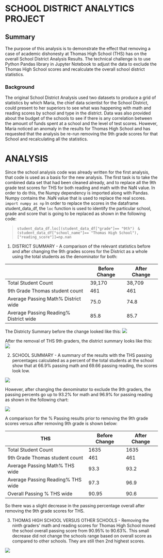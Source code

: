 # SCHOOL DISTRICT ANALYTICS PROJECT
## Summary
The purpose of this analysis is to demonstrate the effect that removing a case of academic dishonesty at Thomas High School (THS) has on the overall School District Analysis Results. The technical challenge is to use Python Pandas library in Jupyter Notebook to adjust the data to exclude the Thomas High School scores and recalculate the overall school district statistics.    
### Background
The original School District Analysis used two datasets to produce a grid of statistics by which Maria, the chief data scientist for the School District, could present to her superiors to see what was happening with math and reading scores by school and type in the district.  Data was also provided about the budget of the schools to see if there is any correlation between the amount of funds spent at a school and the level of test scores.  However, Maria noticed an anomaly in the results for Thomas High School and has requested that the analysis be re-run removing the 9th grade scores for that School and recalculating all the statistics.
# ANALYSIS
Since the school analysis code was already written for the first analysis, that code is used as a basis for the new analysis.  The first task is to take the combined data set that had been cleaned already, and to replace all the 9th grade test scores for THS for both reading and math with the NaN value.  In order to do this, the Numpy dependency is imported along with Pandas.  Numpy contains the .NaN value that is used to replace the real scores. 
  ```import numpy as np```
In order to replace the scores in the dataframe student_data_df, the ```loc``` function is used to identify the particular school, grade and score that is going to be replaced as shown in the following code:  

>```student_data_df.loc[(student_data_df["grade"]== "9th") ```
```& (student_data_df["school_name"]== "Thomas High School"),["reading_score"]]=np.nan```
  
1.  DISTRICT SUMMARY - A comparison of the relevant statistics before and after changing the 9th grades scores for the District as a whole using the total students as the denominator for both:  
  
||Before Change | After Change|
|----------|---------------|---------------|
| Total Student Count | 39,170 | 38,709 |
| 9th Grade Thomas student count| 461| 461|
| Average Passing Math% District wide | 75.0 | 74.8|
| Average Passing Reading% District wide | 85.8 | 85.7|
  
The Districty Summary before the change looked like this:
![](https://github.com/xactuary/School_District_Analysis/blob/master/Resources/Dist_Sum_before.PNG)
  
After the removal of THS 9th graders, the district summary looks like this:
![](https://github.com/xactuary/School_District_Analysis/blob/master/Resources/Dist_Sum_after.PNG)
 


2.  SCHOOL SUMMARY - A summary of the results with the THS passing percentages calculated as a percent of the total students at the school show that at 66.9% passing math and 69.66 passing reading, the scores look low.

![](https://github.com/xactuary/School_District_Analysis/blob/master/Resources/Summary_by_school_before.PNG)
  
However, after changing the denominator to exclude the 9th graders, the passing percents go up to 93.2% for math and 96.9% for passing reading as shown in the following chart:

![](https://github.com/xactuary/School_District_Analysis/blob/master/Resources/Summary_by_school-after.PNG)

A comparison for the % Passing results prior to removing the 9th grade scores versus after removing 9th grade is shown below:
  

|THS|Before Change | After Change|
|----------|---------------|---------------|
| Total Student Count | 1635 | 1635 |
| 9th Grade Thomas student count| 461| 461|
| Average Passing Math% THS wide | 93.3 | 93.2|
| Average Passing Reading% THS wide | 97.3 | 96.9|
| Overall Passing % THS wide |90.95 | 90.6|
  
So there was a slight decrease in the passing percentage overall after removing the 9th grade scores for THS.

  

3.  THOMAS HIGH SCHOOL VERSUS OTHER SCHOOLS - Removing the ninth graders' math and reading scores for Thomas High School moved the school overall passing score from 90.95% to  90.63%.  This small decrease did not change the schools range based on overall score as compared to other schools.  They are still then 2nd highest scores.  

![](https://github.com/xactuary/School_District_Analysis/blob/master/Resources/Rank%20by%20school.PNG)






